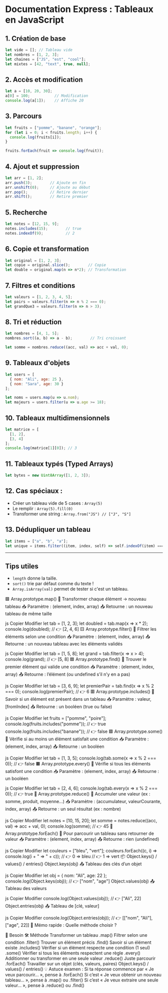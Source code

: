 # Documentation Express : Tableaux en JavaScript

## 1. Création de base
```js
let vide = []; // Tableau vide
let nombres = [1, 2, 3];
let chaines = ["JS", "est", "cool"];
let mixtes = [42, "text", true, null];
```

## 2. Accès et modification
```js
let a = [10, 20, 30];
a[0] = 100;           // Modification
console.log(a[1]);    // Affiche 20
```

## 3. Parcours
```js
let fruits = ["pomme", "banane", "orange"];
for (let i = 0; i < fruits.length; i++) {
  console.log(fruits[i]);
}

fruits.forEach(fruit => console.log(fruit));
```

## 4. Ajout et suppression
```js
let arr = [1, 2];
arr.push(3);        // Ajoute en fin
arr.unshift(0);     // Ajoute au début
arr.pop();          // Retire dernier
arr.shift();        // Retire premier
```

## 5. Recherche
```js
let notes = [12, 15, 9];
notes.includes(15);        // true
notes.indexOf(9);          // 2
```

## 6. Copie et transformation
```js
let original = [1, 2, 3];
let copie = original.slice();        // Copie
let double = original.map(n => n*2); // Transformation
```

## 7. Filtres et conditions
```js
let valeurs = [1, 2, 3, 4, 5];
let pairs = valeurs.filter(n => n % 2 === 0);
let grandQue3 = valeurs.filter(n => n > 3);
```

## 8. Tri et réduction
```js
let nombres = [4, 1, 5];
nombres.sort((a, b) => a - b);        // Tri croissant

let somme = nombres.reduce((acc, val) => acc + val, 0);
```

## 9. Tableaux d'objets
```js
let users = [
  { nom: "Ali", age: 25 },
  { nom: "Sara", age: 30 }
];

let noms = users.map(u => u.nom);
let majeurs = users.filter(u => u.age >= 18);
```

## 10. Tableaux multidimensionnels
```js
let matrice = [
  [1, 2],
  [3, 4]
];
console.log(matrice[1][0]); // 3
```

## 11. Tableaux typés (Typed Arrays)
```js
let bytes = new Uint8Array([1, 2, 3]);
```

## 12. Cas spéciaux :
- Créer un tableau vide de 5 cases : `Array(5)`
- Le remplir : `Array(5).fill(0)`
- Transformer une string : `Array.from("JS") // ["J", "S"]`

## 13. Dédupliquer un tableau
```js
let items = ["a", "b", "a"];
let unique = items.filter((item, index, self) => self.indexOf(item) === index);
```

---

## Tips utiles
- `length` donne la taille.
- `sort()` trie par défaut comme du texte !
- `Array.isArray(val)` permet de tester si c'est un tableau.


🟩 Array.prototype.map()
🔧 Transformer chaque élément → nouveau tableau
📥 Paramètre : (element, index, array)
📤 Retourne : un nouveau tableau de même taille

js
Copier
Modifier
let tab = [1, 2, 3];
let doubled = tab.map(x => x * 2);
console.log(doubled); // 👉 [2, 4, 6]
🟨 Array.prototype.filter()
🔧 Filtrer les éléments selon une condition
📥 Paramètre : (element, index, array)
📤 Retourne : un nouveau tableau avec les éléments validés

js
Copier
Modifier
let tab = [1, 5, 8];
let grand = tab.filter(x => x > 4);
console.log(grand); // 👉 [5, 8]
🟦 Array.prototype.find()
🔧 Trouver le premier élément qui valide une condition
📥 Paramètre : (element, index, array)
📤 Retourne : l’élément (ou undefined s’il n’y en a pas)

js
Copier
Modifier
let tab = [3, 6, 9];
let premierPair = tab.find(x => x % 2 === 0);
console.log(premierPair); // 👉 6
🟥 Array.prototype.includes()
🔧 Savoir si un élément est présent dans un tableau
📥 Paramètre : valeur, [fromIndex]
📤 Retourne : un booléen (true ou false)

js
Copier
Modifier
let fruits = ["pomme", "poire"];
console.log(fruits.includes("pomme")); // 👉 true
console.log(fruits.includes("banane")); // 👉 false
🟪 Array.prototype.some()
🔧 Vérifie si au moins un élément satisfait une condition
📥 Paramètre : (element, index, array)
📤 Retourne : un booléen

js
Copier
Modifier
let tab = [1, 3, 5];
console.log(tab.some(x => x % 2 === 0)); // 👉 false
🟫 Array.prototype.every()
🔧 Vérifie si tous les éléments satisfont une condition
📥 Paramètre : (element, index, array)
📤 Retourne : un booléen

js
Copier
Modifier
let tab = [2, 4, 6];
console.log(tab.every(x => x % 2 === 0)); // 👉 true
🧮 Array.prototype.reduce()
🔧 Accumuler une valeur (ex : somme, produit, moyenne…)
📥 Paramètre : (accumulateur, valeurCourante, index, array)
📤 Retourne : un seul résultat (ex : nombre)

js
Copier
Modifier
let notes = [10, 15, 20];
let somme = notes.reduce((acc, val) => acc + val, 0);
console.log(somme); // 👉 45
🔄 Array.prototype.forEach()
🔧 Pour parcourir un tableau sans retourner de valeur
📥 Paramètre : (element, index, array)
📤 Retourne : rien (undefined)

js
Copier
Modifier
let couleurs = ["bleu", "vert"];
couleurs.forEach((c, i) => console.log(i + " => " + c));
// 👉 0 => bleu
// 👉 1 => vert
📦 Object.keys() / values() / entries()
Object.keys(obj)
📤 Tableau des clés d’un objet

js
Copier
Modifier
let obj = { nom: "Ali", age: 22 };
console.log(Object.keys(obj)); // 👉 ["nom", "age"]
Object.values(obj)
📤 Tableau des valeurs

js
Copier
Modifier
console.log(Object.values(obj)); // 👉 ["Ali", 22]
Object.entries(obj)
📤 Tableau de [clé, valeur]

js
Copier
Modifier
console.log(Object.entries(obj)); 
// 👉 [["nom", "Ali"], ["age", 22]]
🧠 Mémo rapide : Quelle méthode choisir ?

🔎 Besoin	🛠️ Méthode
Transformer un tableau	.map()
Filtrer selon une condition	.filter()
Trouver un élément précis	.find()
Savoir si un élément existe	.includes()
Vérifier si un élément respecte une condition (1 seul)	.some()
Vérifier si tous les éléments respectent une règle	.every()
Additionner ou transformer en une seule valeur	.reduce()
Juste parcourir	.forEach()
Travailler sur un objet (clés, valeurs, paires)	Object.keys() / values() / entries()
💡 Astuce examen : Si ta réponse commence par « Je veux parcourir... », pense à .forEach()
Si c’est « Je veux obtenir un nouveau tableau... », pense à .map() ou .filter()
Si c’est « Je veux extraire une seule valeur… », pense à .reduce() ou .find()

